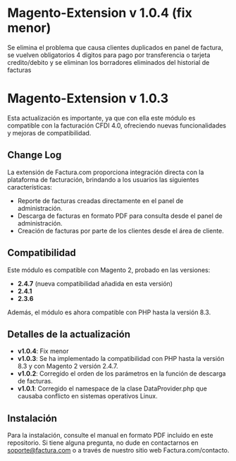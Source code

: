 # Magento-Extension v 1.0.4 (fix menor)

Se elimina el problema que causa clientes duplicados en panel de factura, se vuelven obligatorios 4 digitos para pago por transferencia o tarjeta credito/debito y se eliminan los borradores eliminados del historial de facturas

# Magento-Extension v 1.0.3

Esta actualización es importante, ya que con ella este módulo es compatible con la facturación CFDI 4.0, ofreciendo nuevas funcionalidades y mejoras de compatibilidad.

## Change Log

La extensión de Factura.com proporciona integración directa con la plataforma de facturación, brindando a los usuarios las siguientes características:

- Reporte de facturas creadas directamente en el panel de administración.
- Descarga de facturas en formato PDF para consulta desde el panel de administración.
- Creación de facturas por parte de los clientes desde el área de cliente.

## Compatibilidad
Este módulo es compatible con Magento 2, probado en las versiones:

- **2.4.7** (nueva compatibilidad añadida en esta versión)
- **2.4.1**
- **2.3.6**

Además, el módulo es ahora compatible con PHP hasta la versión 8.3.

## Detalles de la actualización

- **v1.0.4**: Fix menor
- **v1.0.3**: Se ha implementado la compatibilidad con PHP hasta la versión 8.3 y con Magento 2 versión 2.4.7.
- **v1.0.2**: Corregido el orden de los parámetros en la función de descarga de facturas.
- **v1.0.1**: Corregido el namespace de la clase DataProvider.php que causaba conflicto en sistemas operativos Linux.


## Instalación
Para la instalación, consulte el manual en formato PDF incluido en este repositorio. Si tiene alguna pregunta, no dude en contactarnos en soporte@factura.com o a través de nuestro sitio web Factura.com/contacto.